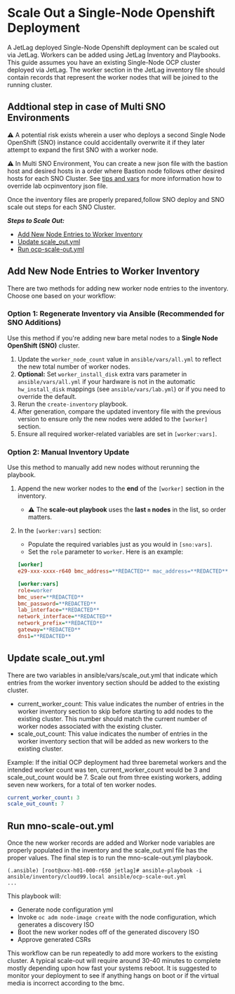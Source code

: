 # Scale Out a Single-Node Openshift Deployment

A JetLag deployed Single-Node Openshift deployment can be scaled out via JetLag. Workers can be added using JetLag Inventory and Playbooks. This guide assumes you have an existing Single-Node OCP cluster deployed via JetLag. The worker section in the JetLag inventory file should contain records that represent the worker nodes that will be joined to the running cluster.

## Addtional step in case of Multi SNO Environments

⚠️ A potential risk exists wherein a user who deploys a second Single Node OpenShift (SNO) instance could accidentally overwrite it if they later attempt to expand the first SNO with a worker node.

⚠️ In Multi SNO Environment, You can create a new json file with the bastion host and desired hosts in a order where Bastion node follows other desired hosts for each SNO Cluster. See [tips and vars](tips-and-vars.md#override-lab-ocpinventory-json-file) for more information how to override lab ocpinventory json file.

Once the inventory files are properly prepared,follow SNO deploy and SNO scale out steps for each SNO Cluster.

_**Steps to Scale Out:**_
- [Add New Node Entries to Worker Inventory](#add-new-node-entries-to-worker-inventory)
- [Update scale_out.yml](#update-scale_out.yml)
- [Run ocp-scale-out.yml](#run-ocp-scale-out.yml)

## Add New Node Entries to Worker Inventory

There are two methods for adding new worker node entries to the inventory. Choose one based on your workflow:

### Option 1: Regenerate Inventory via Ansible (Recommended for SNO Additions)

Use this method if you're adding new bare metal nodes to a **Single Node OpenShift (SNO)** cluster.

1. Update the `worker_node_count` value in `ansible/vars/all.yml` to reflect the new total number of worker nodes.
2. **Optional:** Set `worker_install_disk` extra vars parameter in `ansible/vars/all.yml` if your hardware is not in the automatic `hw_install_disk` mappings (see `ansible/vars/lab.yml`) or if you need to override the default.
3. Rerun the `create-inventory` playbook.
4. After generation, compare the updated inventory file with the previous version to ensure only the new nodes were added to the `[worker]` section.
5. Ensure all required worker-related variables are set in `[worker:vars]`.

### Option 2: Manual Inventory Update

Use this method to manually add new nodes without rerunning the playbook.

1. Append the new worker nodes to the **end** of the `[worker]` section in the inventory.
   - ⚠️ The **scale-out playbook** uses the **last `n` nodes** in the list, so order matters.
2. In the `[worker:vars]` section:
   - Populate the required variables just as you would in `[sno:vars]`.
   - Set the `role` parameter to `worker`.
Here is an example:

   ```ini
   [worker]
   e29-xxx-xxxx-r640 bmc_address=**REDACTED** mac_address=**REDACTED**       lab_mac=**REDACTED** ip=**REDACTED** vendor=Dell install_disk=/dev/disk/by-path/pci-0000:18:00.0-scsi-0:2:0:0

   [worker:vars]
   role=worker
   bmc_user=**REDACTED**
   bmc_password=**REDACTED**
   lab_interface=**REDACTED**
   network_interface=**REDACTED**
   network_prefix=**REDACTED**
   gateway=**REDACTED**
   dns1=**REDACTED**
   ```



## Update scale_out.yml
There are two variables in ansible/vars/scale_out.yml that indicate which entries from the worker inventory section should be added to the existing cluster.

- current_worker_count: This value indicates the number of entries in the worker inventory section to skip before starting to add nodes to the existing cluster. This number should match the current number of worker nodes associated with the existing cluster.
- scale_out_count: This value indicates the number of entries in the worker inventory section that will be added as new workers to the existing cluster.

Example: If the initial OCP deployment had three baremetal workers and the intended worker count was ten, current_worker_count would be 3 and scale_out_count would be 7. Scale out from three existing workers, adding seven new workers, for a total of ten worker nodes.

   ```yaml
   current_worker_count: 3
   scale_out_count: 7
   ```

## Run mno-scale-out.yml
Once the new worker records are added and Worker node variables are properly populated in the inventory and the scale_out.yml file has the proper values. The final step is to run the mno-scale-out.yml playbook.

```console
(.ansible) [root@xxx-h01-000-r650 jetlag]# ansible-playbook -i ansible/inventory/cloud99.local ansible/ocp-scale-out.yml
...
```

This playbook will:
- Generate node configuration yml
- Invoke `oc adm node-image create` with the node configuration, which generates a discovery ISO
- Boot the new worker nodes off of the generated discovery ISO
- Approve generated CSRs

This workflow can be run repeatedly to add more workers to the existing cluster. A typical scale-out will require around 30-40 minutes to complete mostly depending upon how fast your systems reboot. It is suggested to monitor your deployment to see if anything hangs on boot or if the virtual media is incorrect according to the bmc.